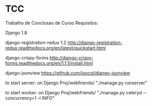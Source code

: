 # TCC
Trabalho de Conclusao de Curso
Requisitos:

Django 1.8 

django-registration-redux 1.2 http://django-registration-redux.readthedocs.org/en/latest/quickstart.html

django-crispy-forms   http://django-crispy-forms.readthedocs.org/en/1.1.1/install.html

django-jsonview   https://github.com/jsocol/django-jsonview

to start server: on Django Proj/webfriends/ "./manage.py runserver"

to start worker: on Django Proj/webfriends/ "./manage.py celeryd --concurrency=1 -l INFO"
